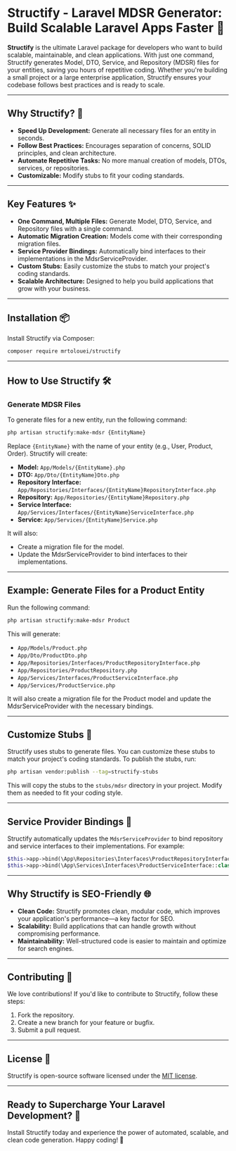 # Structify - Laravel MDSR Generator: Build Scalable Laravel Apps Faster 🚀
**Structify** is the ultimate Laravel package for developers who want to build scalable, maintainable, and clean applications. With just one command, Structify generates Model, DTO, Service, and Repository (MDSR) files for your entities, saving you hours of repetitive coding. Whether you're building a small project or a large enterprise application, Structify ensures your codebase follows best practices and is ready to scale.
<hr />

## Why Structify? 🤔
- **Speed Up Development:** Generate all necessary files for an entity in seconds.
- **Follow Best Practices:** Encourages separation of concerns, SOLID principles, and clean architecture.
- **Automate Repetitive Tasks:** No more manual creation of models, DTOs, services, or repositories.
- **Customizable:** Modify stubs to fit your coding standards.
<hr />

## Key Features ✨
- **One Command, Multiple Files:** Generate Model, DTO, Service, and Repository files with a single command.
- **Automatic Migration Creation:** Models come with their corresponding migration files.
- **Service Provider Bindings:** Automatically bind interfaces to their implementations in the MdsrServiceProvider.
- **Custom Stubs:** Easily customize the stubs to match your project's coding standards.
- **Scalable Architecture:** Designed to help you build applications that grow with your business.
<hr />

## Installation 📦
Install Structify via Composer:
```bash
composer require mrtolouei/structify
```
<hr />

## How to Use Structify 🛠️
### Generate MDSR Files
To generate files for a new entity, run the following command:
```bash
php artisan structify:make-mdsr {EntityName}
```
Replace `{EntityName}` with the name of your entity (e.g., User, Product, Order). Structify will create:
- **Model:** `App/Models/{EntityName}.php`
- **DTO:** `App/Dto/{EntityName}Dto.php`
- **Repository Interface:** `App/Repositories/Interfaces/{EntityName}RepositoryInterface.php`
- **Repository:** `App/Repositories/{EntityName}Repository.php`
- **Service Interface:** `App/Services/Interfaces/{EntityName}ServiceInterface.php`
- **Service:** `App/Services/{EntityName}Service.php`

It will also:
- Create a migration file for the model.
- Update the MdsrServiceProvider to bind interfaces to their implementations.
<hr />

## Example: Generate Files for a Product Entity
Run the following command:
```bash
php artisan structify:make-mdsr Product
```
This will generate:
- `App/Models/Product.php`
- `App/Dto/ProductDto.php`
- `App/Repositories/Interfaces/ProductRepositoryInterface.php`
- `App/Repositories/ProductRepository.php`
- `App/Services/Interfaces/ProductServiceInterface.php`
- `App/Services/ProductService.php`

It will also create a migration file for the Product model and update the MdsrServiceProvider with the necessary bindings.
<hr />

## Customize Stubs 🎨
Structify uses stubs to generate files. You can customize these stubs to match your project's coding standards. To publish the stubs, run:
```bash
php artisan vendor:publish --tag=structify-stubs
```
This will copy the stubs to the `stubs/mdsr` directory in your project. Modify them as needed to fit your coding style.
<hr />

## Service Provider Bindings 🔗
Structify automatically updates the `MdsrServiceProvider` to bind repository and service interfaces to their implementations. For example:
```php
$this->app->bind(\App\Repositories\Interfaces\ProductRepositoryInterface::class, \App\Repositories\ProductRepository::class);
$this->app->bind(\App\Services\Interfaces\ProductServiceInterface::class, \App\Services\ProductService::class);
```
<hr />

## Why Structify is SEO-Friendly 🌐
- **Clean Code:** Structify promotes clean, modular code, which improves your application's performance—a key factor for SEO.
- **Scalability:** Build applications that can handle growth without compromising performance.
- **Maintainability:** Well-structured code is easier to maintain and optimize for search engines.
<hr />

## Contributing 🤝
We love contributions! If you'd like to contribute to Structify, follow these steps:

1. Fork the repository.
2. Create a new branch for your feature or bugfix.
3. Submit a pull request.
<hr />

## License 📄
Structify is open-source software licensed under the [MIT license](LICENSE).
<hr />

## Ready to Supercharge Your Laravel Development? 🚀
Install Structify today and experience the power of automated, scalable, and clean code generation. Happy coding! 🎉







